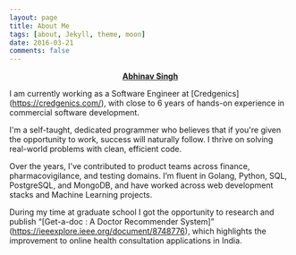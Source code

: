 ```yaml
---
layout: page
title: About Me
tags: [about, Jekyll, theme, moon]
date: 2016-03-21
comments: false
---
```

    
<center><a href="https://sudoabhinav.github.io"><b>Abhinav Singh</b></a> </center>

I am currently working as a Software Engineer at [Credgenics] (https://credgenics.com/), with close to 6 years of hands-on experience in commercial software development.

I'm a self-taught, dedicated programmer who believes that if you're given the opportunity to work, success will naturally follow. I thrive on solving real-world problems with clean, efficient code.

Over the years, I've contributed to product teams across finance, pharmacovigilance, and testing domains. I’m fluent in Golang, Python, SQL, PostgreSQL, and MongoDB, and have worked across web development stacks and Machine Learning projects.

During my time at graduate school I got the opportunity to research and publish “[Get-a-doc : A Doctor Recommender System]” (https://ieeexplore.ieee.org/document/8748776), which highlights the improvement to online health consultation
applications in India.
